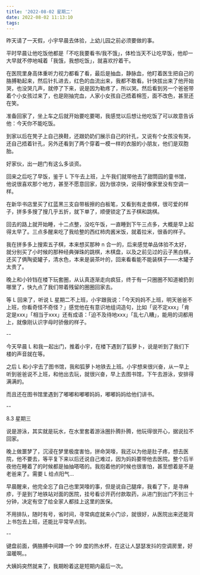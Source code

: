 ```yaml
---
title: '2022-08-02 星期二'
date: 2022-08-02 11:13:10
tags:
---
```


昨天请了一天假，小宇早晨去体验，上幼儿园之前必须要做的事。

平时早晨让他吃饭他都是「不吃我要看书/我不饿」，体检当天不让吃早饭，他却一大早就不停地喊着「我饿，我想吃饭」，就喜欢拧着干。

在医院里身高体重听力视力都看了看，最后是抽血，静脉血，他盯着医生把自己的胳膊勒起来，然后针扎进去，红色的血流出来，我都不敢看。针快拔出来了他开始哭，也没哭几声，就停了下来，说是因为勒疼了，所以哭。然后看到另一个爸爸带着个小女孩过来了，也是刚抽完血，人家小女孩自己捂着棉签，面不改色，甚至还在笑。

准备回家了，坐上车之后就开始要吃要喝，我感觉以后想让他吃饭了可以故意告诉他：今天你不能吃饭。

到家以后在凳子上自己换鞋，还跟奶奶们展示自己的针孔，又说有个女孩没有哭，还自己捂着针孔，另外还看到了两个穿着一模一样的衣服的小朋友，他们是双胞胎。

好家伙，出一趟门有这么多谈资。

回来之后吃了早饭，鉴于 L 下午去上班，上午我们就带他去了甜筒园的童书馆，他说很喜欢那个地方，甚至不愿意回家，因为很凉快，说得好像家里没有空调一样。

在新华书店里买了红蓝黑三支自带板擦的白板笔，又看到有走兽棋，很可爱的样子，拼多多搜了搜几乎五折，就下单了，顺便锁定了五子棋和跳棋。

回去的路上就开始睡，十二点整，没吃午饭，一直睡到下午三点多，大概是早上起得太早了。三点多醒来吃了我给整的西红柿肉酱米饭，就着拉米，很香的样子。

我在拼多多上搜索五子棋，本来想买那种 n 合一的，后来感觉单品体验不太好，就分别买了小时候的那种经典弹珠的跳棋，木棋盘，以及之前见过的云子黑白棋，还买了俩陶瓷罐子，清水色，本来是装茶叶的，回来看看能不能装棋子——木罐子太贵了。

晚上和小铃铛在楼下玩套圈，从认真逐渐走向疯狂，终于有一只圈圈不知道被扔到哪里了，快九点了我们带着残留的圈圈回家去。

等 L 回来了，听说 L 星期二不上班，小宇跟我说：「今天妈妈不上班，明天爸爸不上班，你看奇怪不奇怪？」感觉他在有意识地组词造句，比如「说不定xxx」「肯定是xxx」「相当于xxx」还有成语：「迫不及待地xxx」「乱七八糟」，能用的词都用上，就像刚认识字母时骄傲的样子。

--

今天早晨 L 和我一起出门，推着小宇，在楼下遇到了狐萝卜，说是听到了我们下楼的声音就在等。

之后 L 和小宇去了图书馆，我和狐萝卜地铁去上班。小宇想来很兴奋，从一早上听到爸爸说不上班，和他出去玩，就很兴奋，早上去图书馆，下午去游泳，安排得满满的。

而且还在图书馆里遇到了嘟嘟和嘟嘟妈妈，嘟嘟妈妈给他们讲书。

--

8.3 星期三

说是游泳，其实就是玩水，在水里套着游泳圈扑腾扑腾，他玩得很开心，据说拉不回家。

晚上做噩梦了，沉浸在梦里极度害怕，拼命哭嚎，我还以为他是肚子疼，想去医院，他不要去，等平复下来以后还说自己难过，因为妈妈要带他去医院。整个后半夜他在睡着了的时候都是抽抽嗒嗒的。我抱着他的时候也很害怕，甚至想着是不是老爸来了。需要 L 给点阳气...

早晨醒来，他完全忘了自己也里哭嚎的事，但是说自己腿痒，我看了下，是寻麻疹，于是到了地铁站对面的医院，挂号看诊开药付款取药，从进门到出门不到三十分钟，决定有空了给全家人都挂上这里的医保。

不用排队，随时有号，省时间，寻常病症就来小门诊，就很好，从医院出来还能背上书包去上班，还能比平常早点到。

--

键盘前面，俩胳膊中间蹲一个 99 度的热水杯，在这让人瑟瑟发抖的空调房里，好温暖啊。。

大姨妈突然就来了，我期盼着这是短期内最后一次。

